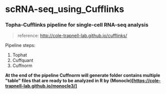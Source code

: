 # scRNA-seq_using_Cufflinks
### Topha-Cufflinks pipeline for single-cell RNA-seq analysis

> reference: http://cole-trapnell-lab.github.io/cufflinks/

Pipeline steps:
1. Tophat
2. Cuffquant
3. Cuffnorm

**At the end of the pipeline Cuffnorm will generate folder contains multiple "table" files that are ready to be analyzed in R by (Monocle)[https://cole-trapnell-lab.github.io/monocle3/]**
